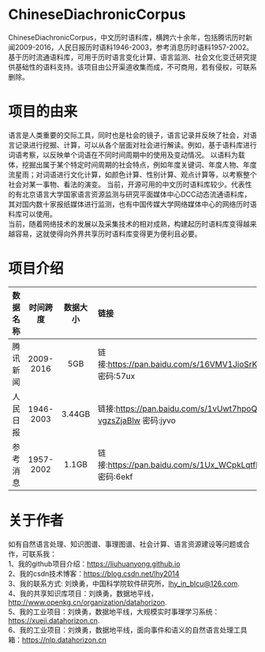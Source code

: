 # ChineseDiachronicCorpus
ChineseDiachronicCorpus，中文历时语料库，横跨六十余年，包括腾讯历时新闻2009-2016，人民日报历时语料1946-2003，参考消息历时语料1957-2002。基于历时流通语料库，可用于历时语言变化计算、语言监测、社会文化变迁研究提供基础性的语料支持。该项目由公开渠道收集而成，不可商用，若有侵权，可联系删除。

# 项目的由来

语言是人类重要的交际工具，同时也是社会的镜子，语言记录并反映了社会，对语言记录进行挖掘、计算，可以从各个层面对社会进行解读。例如，基于语料库进行词语考察，以反映单个词语在不同时间周期中的使用及变动情况。  以语料为载体，挖掘出属于某个特定时间周期的社会特点，例如年度关键词、年度人物、年度流星雨；对词语进行文化计算，如颜色计算、性别计算、观点计算等，以考察整个社会对某一事物、看法的演变。
当前，开源可用的中文历时语料库较少。代表性的有北京语言大学国家语言资源监测与研究平面媒体中心DCC动态流通语料库，其对国内数十家报纸媒体进行监测，也有中国传媒大学网络媒体中心的网络历时语料库可以使用。  
当前，随着网络技术的发展以及采集技术的相对成熟，构建起历时语料库变得越来越容易，这就使得向外界共享历时语料库变得更为便利且必要。  





# 项目介绍

| 数据名称 | 时间跨度 | 数据大小 |链接 |
| :--- | :---: | :---: | :--- |
| 腾讯新闻 | 2009-2016 | 5GB| 链接:https://pan.baidu.com/s/16VMV1JioSrKGUQ0T7YfIGw  密码:57ux|
| 人民日报 | 1946-2003 | 3.44GB |  链接:https://pan.baidu.com/s/1vUwt7hpoQLx-vgzsZjaBlw  密码:jyvo|
| 参考消息 | 1957-2002 | 1.1GB |  链接:https://pan.baidu.com/s/1Ux_WCpkLqtfE60jXfGD3ow  密码:6ekf|


# 关于作者

如有自然语言处理、知识图谱、事理图谱、社会计算、语言资源建设等问题或合作，可联系我：  
1、我的github项目介绍：https://liuhuanyong.github.io  
2、我的csdn技术博客：https://blog.csdn.net/lhy2014  
3、我的联系方式: 刘焕勇，中国科学院软件研究所，lhy_in_blcu@126.com.  
4、我的共享知识库项目：刘焕勇，数据地平线，http://www.openkg.cn/organization/datahorizon.  
5、我的工业项目：刘焕勇，数据地平线，大规模实时事理学习系统：https://xueji.datahorizon.cn.  
6、我的工业项目：刘焕勇，数据地平线，面向事件和语义的自然语言处理工具箱：https://nlp.datahorizon.cn  
